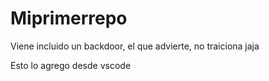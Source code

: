 # Miprimerrepo


Viene incluido un backdoor, el que advierte, no traiciona jaja 

Esto lo agrego desde vscode
